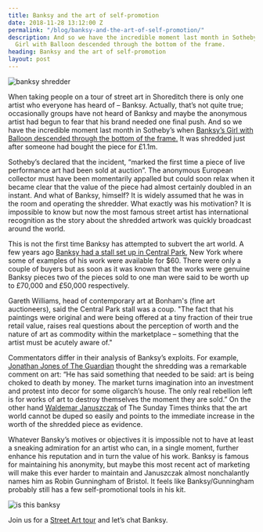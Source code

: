 ```yaml
---
title: Banksy and the art of self-promotion
date: 2018-11-28 13:12:00 Z
permalink: "/blog/banksy-and-the-art-of-self-promotion/"
description: And so we have the incredible moment last month in Sotheby’s when Banksy’s
  Girl with Balloon descended through the bottom of the frame.
heading: Banksy and the art of self-promotion
layout: post
---
```


![banksy shredder](/uploads/banksy%20shredder-9f084b.jpg)

When taking people on a tour of street art in Shoreditch there is only one artist who everyone has heard of – Banksy.  Actually, that’s not quite true; occasionally groups have not heard of Banksy and maybe the anonymous artist had begun to fear that his brand needed one final push.  And so we have the incredible moment last month in Sotheby’s when [Banksy’s Girl with Balloon descended through the bottom of the frame.](https://www.bbc.co.uk/news/uk-england-bristol-45829853) It was shredded just after someone had bought the piece for £1.1m. 

 

Sotheby’s declared that the incident, “marked the first time a piece of live performance art had been sold at auction”.  The anonymous European collector must have been momentarily appalled but could soon relax when it became clear that the value of the piece had almost certainly doubled in an instant.  And what of Banksy, himself?  It is widely assumed that he was in the room and operating the shredder.  What exactly was his motivation?  It is impossible to know but now the most famous street artist has international recognition as the story about the shredded artwork was quickly broadcast around the world. 

 

This is not the first time Banksy has attempted to subvert the art world.  A few years ago [Banksy had a stall set up in Central Park](https://www.theguardian.com/artanddesign/2014/jun/12/banskey-prints-new-york-stall-fortune-bonhams), New York where some of examples of his work were available for $60.  There were only a couple of buyers but as soon as it was known that the works were genuine Banksy pieces two of the pieces sold to one man were said to be worth up to £70,000 and £50,000 respectively. 

 

Gareth Williams, head of contemporary art at Bonham's (fine art auctioneers), said the Central Park stall was a coup. "The fact that his paintings were original and were being offered at a tiny fraction of their true retail value, raises real questions about the perception of worth and the nature of art as commodity within the marketplace – something that the artist must be acutely aware of." 

 

Commentators differ in their analysis of Banksy’s exploits.  For example, [Jonathan Jones of The Guardian](https://www.theguardian.com/artanddesign/2018/oct/08/why-shredder-is-banksy-greatest-work) thought the shredding was a remarkable comment on art: “He has said something that needed to be said: art is being choked to death by money. The market turns imagination into an investment and protest into decor for some oligarch’s house. The only real rebellion left is for works of art to destroy themselves the moment they are sold.”  On the other hand [Waldemar Januszczak](http://www.waldemar.tv/2018/10/how-deflating-for-banksy-he-so-nearly-popped-arts-balloon/) of The Sunday Times thinks that the art world cannot be duped so easily and points to the immediate increase in the worth of the shredded piece as evidence. 

 

Whatever Bansky’s motives or objectives it is impossible not to have at least a sneaking admiration for an artist who can, in a single moment, further enhance his reputation and in turn the value of his work.  Banksy is famous for maintaining his anonymity, but maybe this most recent act of marketing will make this ever harder to maintain and Januszczak almost nonchalantly names him as Robin Gunningham of Bristol.  It feels like Banksy/Gunningham probably still has a few self-promotional tools in his kit. 

![is this banksy](/uploads/isthisbanksy%20(2).jpg)

Join us for a [Street Art tour](https://www.insider-london.co.uk/tours/street-art-tour-london/) and let’s chat Banksy. 